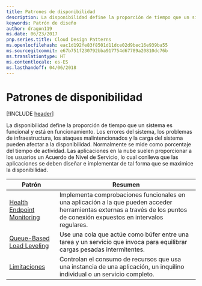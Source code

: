 ```yaml
---
title: Patrones de disponibilidad
description: La disponibilidad define la proporción de tiempo que un sistema es funcional y está en funcionamiento. Los errores del sistema, los problemas de infraestructura, los ataques malintencionados y la carga del sistema pueden afectar a la disponibilidad. Normalmente se mide como porcentaje del tiempo de actividad. Las aplicaciones en la nube suelen proporcionar a los usuarios un Acuerdo de Nivel de Servicio, lo cual conlleva que las aplicaciones se deben diseñar e implementar de tal forma que se maximice la disponibilidad.
keywords: Patrón de diseño
author: dragon119
ms.date: 06/23/2017
pnp.series.title: Cloud Design Patterns
ms.openlocfilehash: eac1d192fe83f8501d11dce02d9bec16e939ba55
ms.sourcegitcommit: e67b751f230792bba917754d67789a20810dc76b
ms.translationtype: HT
ms.contentlocale: es-ES
ms.lasthandoff: 04/06/2018
---
```

# <a name="availability-patterns"></a>Patrones de disponibilidad

[!INCLUDE [header](../../_includes/header.md)]

La disponibilidad define la proporción de tiempo que un sistema es funcional y está en funcionamiento. Los errores del sistema, los problemas de infraestructura, los ataques malintencionados y la carga del sistema pueden afectar a la disponibilidad. Normalmente se mide como porcentaje del tiempo de actividad. Las aplicaciones en la nube suelen proporcionar a los usuarios un Acuerdo de Nivel de Servicio, lo cual conlleva que las aplicaciones se deben diseñar e implementar de tal forma que se maximice la disponibilidad.


|                            Patrón                             |                                                           Resumen                                                            |
|----------------------------------------------------------------|------------------------------------------------------------------------------------------------------------------------------|
| [Health Endpoint Monitoring](../health-endpoint-monitoring.md) | Implementa comprobaciones funcionales en una aplicación a la que pueden acceder herramientas externas a través de los puntos de conexión expuestos en intervalos regulares. |
|  [Queue-Based Load Leveling](../queue-based-load-leveling.md)  | Use una cola que actúe como búfer entre una tarea y un servicio que invoca para equilibrar cargas pesadas intermitentes.  |
|                 [Limitaciones](../throttling.md)                 |   Controlan el consumo de recursos que usa una instancia de una aplicación, un inquilino individual o un servicio completo.    |

